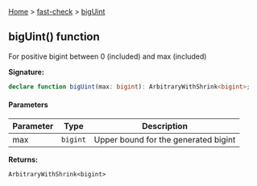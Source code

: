 [Home](/) &gt; [fast-check](../fast-check.md) &gt; [bigUint](bigUint_2.md)

## bigUint() function

For positive bigint between 0 (included) and max (included)

<b>Signature:</b>

```typescript
declare function bigUint(max: bigint): ArbitraryWithShrink<bigint>;
```

#### Parameters

|  Parameter | Type | Description |
|  --- | --- | --- |
|  max | <code>bigint</code> | Upper bound for the generated bigint |

<b>Returns:</b>

`ArbitraryWithShrink<bigint>`

